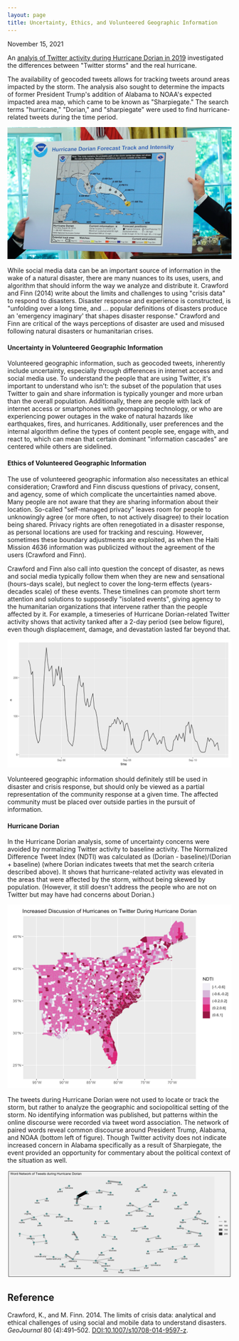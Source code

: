 ```yaml
---
layout: page
title: Uncertainty, Ethics, and Volunteered Geographic Information
---
```

November 15, 2021

An [analyis of Twitter activity during Hurricane Dorian in 2019](https://github.com/GIS4DEV/OR-Dorian) investigated the differences between "Twitter storms" and the real hurricane.

The availability of geocoded tweets allows for tracking tweets around areas impacted by the storm. The analysis also sought to determine the impacts of former President Trump's addition of Alabama to NOAA's expected impacted area map, which came to be known as "Sharpiegate." The search terms "hurricane," "Dorian," and "sharpiegate" were used to find hurricane-related tweets during the time period.

[![Sharpiegate](/assets/sharpiegate.png)](https://www.nytimes.com/2019/09/06/us/politics/trump-alabama-dorian.html)

While social media data can be an important source of information in the wake of a natural disaster, there are many nuances to its uses, users, and algorithm that should inform the way we analyze and distribute it. Crawford and Finn (2014) write about the limits and challenges to using "crisis data" to respond to disasters. Disaster response and experience is constructed, is "unfolding over a long time, and ... popular definitions of disasters produce an 'emergency imaginary' that shapes disaster response." Crawford and Finn are critical of the ways perceptions of disaster are used and misused following natural disasters or humanitarian crises.

#### Uncertainty in Volunteered Geographic Information

Volunteered geographic information, such as geocoded tweets, inherently include uncertainty, especially through differences in internet access and social media use. To understand the people that are using Twitter, it's important to understand who isn't: the subset of the population that uses Twitter to gain and share information is typically younger and more urban than the overall population. Additionally, there are people with lack of internet access or smartphones with geomapping technology, or who are experiencing power outages in the wake of natural hazards like earthquakes, fires, and hurricanes. Additionally, user preferences and the internal algorithm define the types of content people see, engage with, and react to, which can mean that certain dominant "information cascades" are centered while others are sidelined.

#### Ethics of Volunteered Geographic Information

The use of volunteered geographic information also necessitates an ethical consideration; Crawford and Finn discuss questions of privacy, consent, and agency, some of which complicate the uncertainties named above. Many people are not aware that they are sharing information about their location. So-called "self-managed privacy" leaves room for people to unknowingly agree (or more often, to not actively disagree) to their location being shared. Privacy rights are often renegotiated in a disaster response, as personal locations are used for tracking and rescuing. However, sometimes these boundary adjustments are exploited, as when the Haiti Mission 4636 information was publicized without the agreement of the users (Crawford and Finn).

Crawford and Finn also call into question the concept of disaster, as news and social media typically follow them when they are new and sensational (hours-days scale), but neglect to cover the long-term effects (years-decades scale) of these events. These timelines can promote short term attention and solutions to supposedly "isolated events", giving agency to the humanitarian organizations that intervene rather than the people affected by it.
For example, a timeseries of Hurricane Dorian-related Twitter activity shows that activity tanked after a 2-day period (see below figure), even though displacement, damage, and devastation lasted far beyond that. 

![Tweets over time](/assets/tweettime.png)

Volunteered geographic information should definitely still be used in disaster and crisis response, but should only be viewed as a partial representation of the community response at a given time. The affected community must be placed over outside parties in the pursuit of information.

#### Hurricane Dorian

In the Hurricane Dorian analysis, some of uncertainty concerns were avoided by normalizing Twitter activity to baseline activity. The Normalized Difference Tweet Index (NDTI) was calculated as (Dorian - baseline)/(Dorian + baseline) (where Dorian indicates tweets that met the search criteria described above). It shows that hurricane-related activity was elevated in the areas that were affected by the storm, without being skewed by population. (However, it still doesn't address the people who are not on Twitter but may have had concerns about Dorian.)

![NDTI](/assets/NDTI.png)


The tweets during Hurricane Dorian were not used to locate or track the storm, but rather to analyze the geographic and sociopolitical setting of the storm.
No identifying information was published, but patterns within the online discourse were recorded via tweet word association. The network of paired words reveal common discourse around President Trump, Alabama, and NOAA (bottom left of figure). Though Twitter activity does not indicate increased concern in Alabama specifically as a result of Sharpiegate, the event provided an opportunity for commentary about the political context of the situation as well.

![Tweet word network](/assets/wordnetwork.png)

## Reference
Crawford, K., and M. Finn. 2014. The limits of crisis data: analytical and ethical challenges of using social and mobile data to understand disasters. *GeoJournal* 80 (4):491–502. [DOI:10.1007/s10708-014-9597-z](DOI:10.1007/s10708-014-9597-z).
